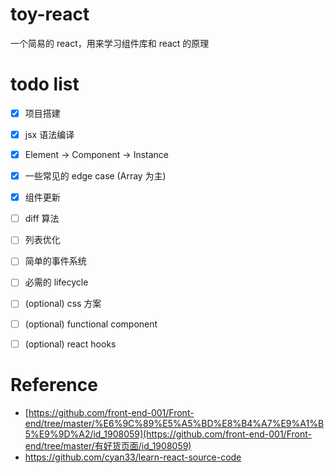 # toy-react

一个简易的 react，用来学习组件库和 react 的原理

# todo list

- [x] 项目搭建
- [x] jsx 语法编译 
- [x] Element -> Component -> Instance
- [x] 一些常见的 edge case (Array 为主)
- [x] 组件更新
- [ ] diff 算法
- [ ] 列表优化
- [ ] 简单的事件系统
- [ ] 必需的 lifecycle
- [ ] (optional) css 方案
- [ ] (optional) functional component
- [ ] (optional) react hooks



# Reference

* [https://github.com/front-end-001/Front-end/tree/master/%E6%9C%89%E5%A5%BD%E8%B4%A7%E9%A1%B5%E9%9D%A2/id_1908059](https://github.com/front-end-001/Front-end/tree/master/有好货页面/id_1908059)
* https://github.com/cyan33/learn-react-source-code

